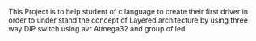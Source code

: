 This Project is to help student of c language to create their first driver in order to under stand the concept of Layered architecture
by using three way DIP switch using avr Atmega32 and group of led 
